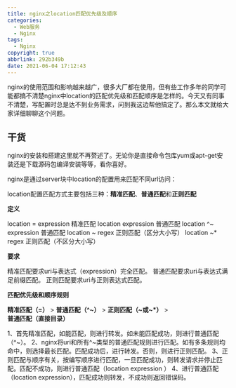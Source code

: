 ```yaml
---
title: nginx之location匹配优先级及顺序
categories:
  - Web服务
  - Nginx
tags:
  - Nginx
copyright: true
abbrlink: 292b349b
date: 2021-06-04 17:12:43
---
```


nginx的使用范围和影响越来越广，很多大厂都在使用，但有些工作多年的同学可能都搞不清楚nginx中location的匹配优先级和匹配顺序是怎样的。今天又有同事不清楚，写配置时总是达不到业务需求，问到我这边帮他搞定了。那么本文就给大家详细聊聊这个问题。

<!--more-->

## 干货

nginx的安装和搭建这里就不再赘述了。无论你是直接命令包库yum或apt-get安装还是下载源码包编译安装等等，看你喜好。

nginx是通过server块中location的配置用来匹配不同url访问：

location配置匹配方式主要包括三种：**精准匹配**、**普通匹配**和**正则匹配**

**定义**

location = expression   精准匹配
location expression      普通匹配
location ^~ expression 普通匹配
location ~ regex 正则匹配（区分大小写）
location ~* regex 正则匹配（不区分大小写）

**要求**

精准匹配要求uri与表达式（expression）完全匹配。
普通匹配要求uri与表达式满足前缀匹配。
正则匹配要求uri与正则表达式匹配。



**匹配优先级和顺序规则**

**精准匹配（=）**  >  **普通匹配（^~）**  >  **正则匹配（~或~*）** >  **普通匹配（直接目录）**

1、首先精准匹配，如能匹配，则进行转发。如未能匹配成功，则进行普通匹配（^~）。
2、nginx将uri和所有^~类型的普通匹配规则进行匹配。如有多条规则均命中，则选择最长匹配。匹配成功后，进行转发。否则，则进行正则匹配。
3、正则匹配与顺序有关，按编写顺序进行匹配，一旦匹配成功，则转发请求并停止匹配。匹配不成功，则进行普通匹配（location expression ）
4、进行普通匹配（location expression），匹配成功则转发，不成功则返回错误码。



